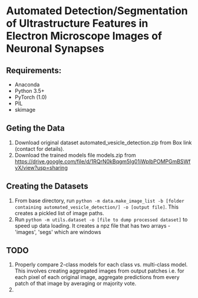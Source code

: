 # Automated Detection/Segmentation of Ultrastructure Features in Electron Microscope Images of Neuronal Synapses

## Requirements:
- Anaconda
- Python 3.5+
- PyTorch (1.0)
- PIL
- skimage

## Geting the Data
1. Download original dataset automated_vesicle_detection.zip from Box link (contact for details).
2. Download the trained models file models.zip from https://drive.google.com/file/d/1RQrN0kBqgm5Ig01iWplbPOMPGmBSWfyX/view?usp=sharing

## Creating the Datasets
1. From base directory, run `python -m data.make_image_list -b [folder containing automated_vesicle_detection/] -o [output file]`. This creates a pickled list of image paths.
2. Run `python -m utils.dataset -o [file to dump processed dataset]` to speed up data loading. It creates a npz file that has two arrays - 'images', 'segs' which are windows

## TODO

1. Properly compare 2-class models for each class vs. multi-class model. This involves creating aggregated images from output patches i.e. for each pixel of each original image, aggregate predictions from every patch of that image by averaging or majority vote.
2. 
